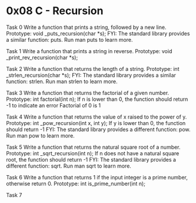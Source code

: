 # 0x08 C - Recursion

Task 0	Write a function that prints a string, followed by a new line.
Prototype: void _puts_recursion(char *s);
FYI: The standard library provides a similar function: puts. Run man puts to learn more.

Task 1	Write a function that prints a string in reverse.
Prototype: void _print_rev_recursion(char *s);

Task 2	Write a function that returns the length of a string.
Prototype: int _strlen_recursion(char *s);
FYI: The standard library provides a similar function: strlen. Run man strlen to learn more.

Task 3	Write a function that returns the factorial of a given number.
Prototype: int factorial(int n);
If n is lower than 0, the function should return -1 to indicate an error
Factorial of 0 is 1

Task 4	Write a function that returns the value of x raised to the power of y.
Prototype: int _pow_recursion(int x, int y);
If y is lower than 0, the function should return -1
FYI: The standard library provides a different function: pow. Run man pow to learn more.

Task 5	Write a function that returns the natural square root of a number.
Prototype: int _sqrt_recursion(int n);
If n does not have a natural square root, the function should return -1
FYI: The standard library provides a different function: sqrt. Run man sqrt to learn more.

Task 6	Write a function that returns 1 if the input integer is a prime number, otherwise return 0.
Prototype: int is_prime_number(int n);

Task 7	
